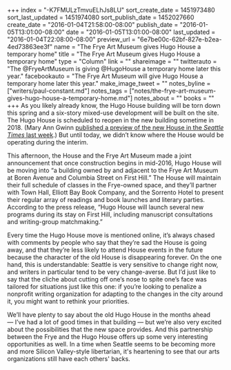 +++
index = "-K7FMULzTmvuELhJs8LU"
sort_create_date = 1451973480
sort_last_updated = 1451974080
sort_publish_date = 1452027660
create_date = "2016-01-04T21:58:00-08:00"
publish_date = "2016-01-05T13:01:00-08:00"
date = "2016-01-05T13:01:00-08:00"
last_updated = "2016-01-04T22:08:00-08:00"
preview_url = "6e7be00c-62bf-827e-b2ea-4ed73863ee3f"
name = "The Frye Art Museum gives Hugo House a temporary home"
title = "The Frye Art Museum gives Hugo House a temporary home"
type = "Column"
link = ""
shareimage = ""
twitterauto = "The @FryeArtMuseum is giving @HugoHouse a temporary home later this year."
facebookauto = "The Frye Art Museum will give Hugo House a temporary home later this year."
make_image_tweet = ""
notes_byline = ["writers/paul-constant.md"]
notes_tags = ["notes/the-frye-art-museum-gives-hugo-house-a-temporary-home.md"]
notes_about = ""
books = ""
+++
As you likely already know, the Hugo House building will be torn down this spring and a six-story mixed-use development will be built on the site. The Hugo House is scheduled to reopen in the new building sometime in 2018. (Mary Ann Gwinn [published a preview of the new House in the *Seattle Times* last week](http://www.seattletimes.com/entertainment/books/an-update-on-hugo-houses-new-home/).) But until today, we didn’t know where the House would be operating during the interim.

This afternoon, the House and the Frye Art Museum made a joint announcement that once construction begins in mid-2016, Hugo House will be moving into “a building owned by and adjacent to the Frye Art Museum at Boren Avenue and Columbia Street on First Hill.” The House will maintain their full schedule of classes in the Frye-owned space, and they’ll partner with Town Hall, Elliott Bay Book Company, and the Sorrento Hotel to present their regular array of readings and book launches and literary parties. According to the press release, “Hugo House will launch several new programs during its stay on First Hill, including manuscript consultations and writing-group matchmaking.”

Every time the Hugo House move is mentioned online, it’s always chased with comments by people who say that they’re sad the House is going away, and that they’re less likely to attend House events in the future because the character of the old House is disappearing forever. On the one hand, this is understandable: Seattle is very sensitive to change right now, and writers in particular tend to be very change-averse. But I’d just like to say that the cliche about cutting off one’s nose to spite one’s face was tailored for situations just like this one: if you’re looking to penalize a nonprofit writing organization for adapting to the changes in the city around it, you might want to rethink your priorities. 

We’ll have plenty to say about the old Hugo House in the months ahead — I’ve had a lot of good times in that building — but we’re also very excited about the possibilities that the new space provides. And this partnership between the Frye and the Hugo House offers up some very interesting opportunities as well. In a time when Seattle seems to be becoming more and more Silicon Valley-style libertarian, it's heartening to see that our arts organizations still have each others' backs.